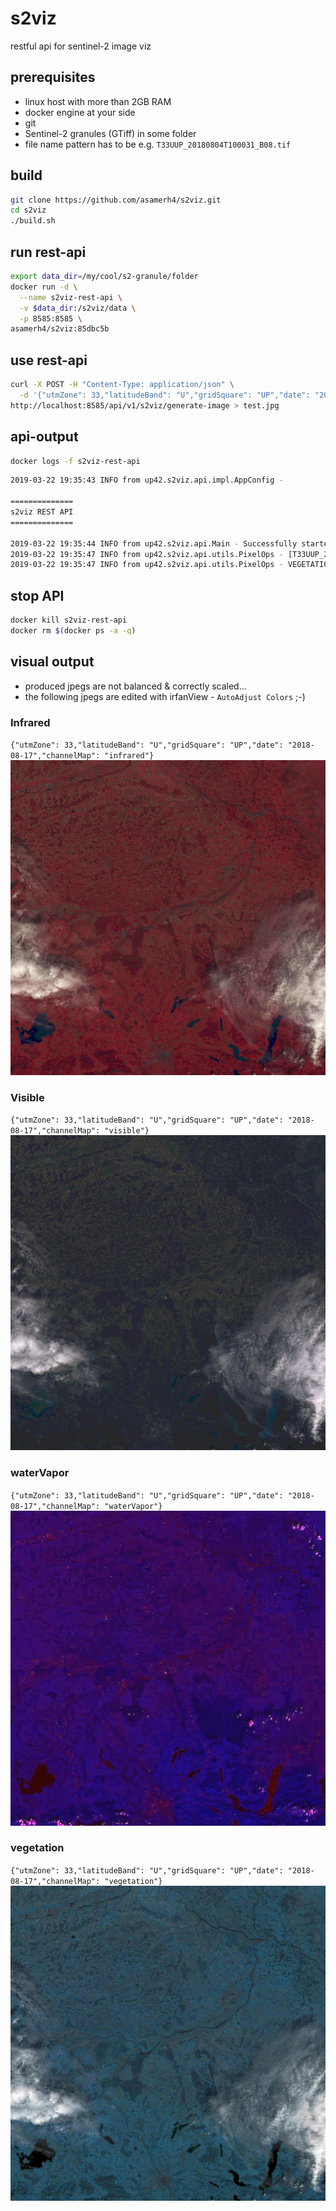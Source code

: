 # s2viz
restful api for sentinel-2 image viz

## prerequisites
- linux host with more than 2GB RAM
- docker engine at your side
- git
- Sentinel-2 granules (GTiff) in some folder
- file name pattern has to be e.g. `T33UUP_20180804T100031_B08.tif`

## build
```sh
git clone https://github.com/asamerh4/s2viz.git
cd s2viz
./build.sh
```

## run rest-api
```sh
export data_dir=/my/cool/s2-granule/folder
docker run -d \
  --name s2viz-rest-api \
  -v $data_dir:/s2viz/data \
  -p 8585:8585 \
asamerh4/s2viz:85dbc5b
```

## use rest-api
```sh
curl -X POST -H "Content-Type: application/json" \
  -d '{"utmZone": 33,"latitudeBand": "U","gridSquare": "UP","date": "2018-08-07","channelMap": "vegetation"}' \
http://localhost:8585/api/v1/s2viz/generate-image > test.jpg
```

## api-output
```sh
docker logs -f s2viz-rest-api
```
```sh
2019-03-22 19:35:43 INFO from up42.s2viz.api.impl.AppConfig -

==============
s2viz REST API
==============

2019-03-22 19:35:44 INFO from up42.s2viz.api.Main - Successfully started s2viz REST API
2019-03-22 19:35:47 INFO from up42.s2viz.api.utils.PixelOps - [T33UUP_20180807T101021_B11.tif, T33UUP_20180807T101021_PVI.tif, T33UUP_20180807T101021_B05.tif, T33UUP_20180807T101021_B02.tif, T33UUP_20180807T101021_B10.tif, T33UUP_20180807T101021_B08.tif, T33UUP_20180807T101021_B04.tif, T33UUP_20180807T101021_B06.tif, T33UUP_20180807T101021_B8A.tif, T33UUP_20180807T101021_B01.tif, T33UUP_20180807T101021_B09.tif, T33UUP_20180807T101021_B12.tif, T33UUP_20180807T101021_B03.tif, T33UUP_20180807T101021_B07.tif, T33UUP_20180807T101021_TCI.tif]
2019-03-22 19:35:47 INFO from up42.s2viz.api.utils.PixelOps - VEGETATION --> red: T33UUP_20180807T101021_B05.tif green: T33UUP_20180807T101021_B06.tif blue: T33UUP_20180807T101021_B07.tif
```
## stop API
```sh
docker kill s2viz-rest-api
docker rm $(docker ps -a -q)
```

## visual output
- produced jpegs are not balanced & correctly scaled...
- the following jpegs are edited with irfanView - `AutoAdjust Colors` ;-)

### Infrared
`{"utmZone": 33,"latitudeBand": "U","gridSquare": "UP","date": "2018-08-17","channelMap": "infrared"}`
![alt text](docs/infrared.jpg "Infrared")

### Visible
`{"utmZone": 33,"latitudeBand": "U","gridSquare": "UP","date": "2018-08-17","channelMap": "visible"}`
![alt text](docs/visible.jpg "Visible")

### waterVapor
`{"utmZone": 33,"latitudeBand": "U","gridSquare": "UP","date": "2018-08-17","channelMap": "waterVapor"}`
![alt text](docs/watervapor.jpg "Infrared")

### vegetation
`{"utmZone": 33,"latitudeBand": "U","gridSquare": "UP","date": "2018-08-17","channelMap": "vegetation"}`
![alt text](docs/vegetation.jpg "Infrared")
